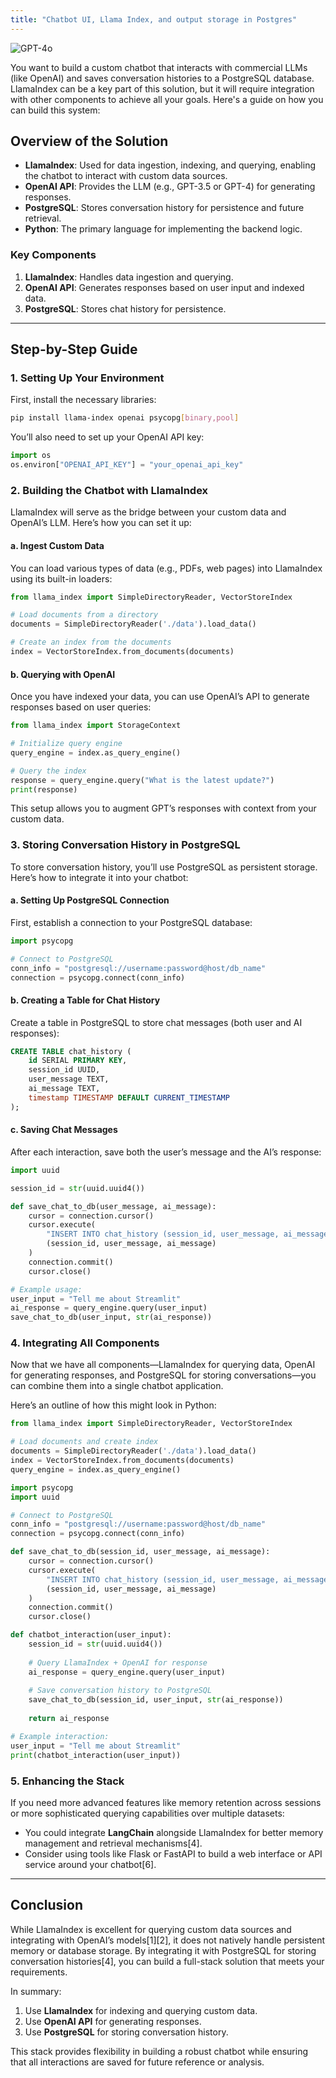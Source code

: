 ```yaml
---
title: "Chatbot UI, Llama Index, and output storage in Postgres"
---
```

![GPT-4o](https://img.shields.io/badge/GPT--4o-3333FF?style=for-the-badge&logo=openai&logoColor=white)



You want to build a custom chatbot that interacts with commercial LLMs (like OpenAI) and saves conversation histories to a PostgreSQL database. LlamaIndex can be a key part of this solution, but it will require integration with other components to achieve all your goals. Here's a guide on how you can build this system:

## Overview of the Solution

- **LlamaIndex**: Used for data ingestion, indexing, and querying, enabling the chatbot to interact with custom data sources.
- **OpenAI API**: Provides the LLM (e.g., GPT-3.5 or GPT-4) for generating responses.
- **PostgreSQL**: Stores conversation history for persistence and future retrieval.
- **Python**: The primary language for implementing the backend logic.

### Key Components

1. **LlamaIndex**: Handles data ingestion and querying.
2. **OpenAI API**: Generates responses based on user input and indexed data.
3. **PostgreSQL**: Stores chat history for persistence.

---

## Step-by-Step Guide

### 1. Setting Up Your Environment

First, install the necessary libraries:

```bash
pip install llama-index openai psycopg[binary,pool]
```

You’ll also need to set up your OpenAI API key:

```python
import os
os.environ["OPENAI_API_KEY"] = "your_openai_api_key"
```

### 2. Building the Chatbot with LlamaIndex

LlamaIndex will serve as the bridge between your custom data and OpenAI’s LLM. Here’s how you can set it up:

#### a. Ingest Custom Data

You can load various types of data (e.g., PDFs, web pages) into LlamaIndex using its built-in loaders:

```python
from llama_index import SimpleDirectoryReader, VectorStoreIndex

# Load documents from a directory
documents = SimpleDirectoryReader('./data').load_data()

# Create an index from the documents
index = VectorStoreIndex.from_documents(documents)
```

#### b. Querying with OpenAI

Once you have indexed your data, you can use OpenAI’s API to generate responses based on user queries:

```python
from llama_index import StorageContext

# Initialize query engine
query_engine = index.as_query_engine()

# Query the index
response = query_engine.query("What is the latest update?")
print(response)
```

This setup allows you to augment GPT’s responses with context from your custom data.

### 3. Storing Conversation History in PostgreSQL

To store conversation history, you’ll use PostgreSQL as persistent storage. Here’s how to integrate it into your chatbot:

#### a. Setting Up PostgreSQL Connection

First, establish a connection to your PostgreSQL database:

```python
import psycopg

# Connect to PostgreSQL
conn_info = "postgresql://username:password@host/db_name"
connection = psycopg.connect(conn_info)
```

#### b. Creating a Table for Chat History

Create a table in PostgreSQL to store chat messages (both user and AI responses):

```sql
CREATE TABLE chat_history (
    id SERIAL PRIMARY KEY,
    session_id UUID,
    user_message TEXT,
    ai_message TEXT,
    timestamp TIMESTAMP DEFAULT CURRENT_TIMESTAMP
);
```

#### c. Saving Chat Messages

After each interaction, save both the user’s message and the AI’s response:

```python
import uuid

session_id = str(uuid.uuid4())

def save_chat_to_db(user_message, ai_message):
    cursor = connection.cursor()
    cursor.execute(
        "INSERT INTO chat_history (session_id, user_message, ai_message) VALUES (%s, %s, %s)",
        (session_id, user_message, ai_message)
    )
    connection.commit()
    cursor.close()

# Example usage:
user_input = "Tell me about Streamlit"
ai_response = query_engine.query(user_input)
save_chat_to_db(user_input, str(ai_response))
```

### 4. Integrating All Components

Now that we have all components—LlamaIndex for querying data, OpenAI for generating responses, and PostgreSQL for storing conversations—you can combine them into a single chatbot application.

Here’s an outline of how this might look in Python:

```python
from llama_index import SimpleDirectoryReader, VectorStoreIndex

# Load documents and create index
documents = SimpleDirectoryReader('./data').load_data()
index = VectorStoreIndex.from_documents(documents)
query_engine = index.as_query_engine()

import psycopg
import uuid

# Connect to PostgreSQL
conn_info = "postgresql://username:password@host/db_name"
connection = psycopg.connect(conn_info)

def save_chat_to_db(session_id, user_message, ai_message):
    cursor = connection.cursor()
    cursor.execute(
        "INSERT INTO chat_history (session_id, user_message, ai_message) VALUES (%s, %s, %s)",
        (session_id, user_message, ai_message)
    )
    connection.commit()
    cursor.close()

def chatbot_interaction(user_input):
    session_id = str(uuid.uuid4())
    
    # Query LlamaIndex + OpenAI for response
    ai_response = query_engine.query(user_input)
    
    # Save conversation history to PostgreSQL
    save_chat_to_db(session_id, user_input, str(ai_response))
    
    return ai_response

# Example interaction:
user_input = "Tell me about Streamlit"
print(chatbot_interaction(user_input))
```

### 5. Enhancing the Stack

If you need more advanced features like memory retention across sessions or more sophisticated querying capabilities over multiple datasets:

- You could integrate **LangChain** alongside LlamaIndex for better memory management and retrieval mechanisms\[4].
- Consider using tools like Flask or FastAPI to build a web interface or API service around your chatbot\[6].

---

## Conclusion

While LlamaIndex is excellent for querying custom data sources and integrating with OpenAI’s models\[1]\[2], it does not natively handle persistent memory or database storage. By integrating it with PostgreSQL for storing conversation histories\[4], you can build a full-stack solution that meets your requirements.

In summary:

1. Use **LlamaIndex** for indexing and querying custom data.
2. Use **OpenAI API** for generating responses.
3. Use **PostgreSQL** for storing conversation history.

This stack provides flexibility in building a robust chatbot while ensuring that all interactions are saved for future reference or analysis.

&#x20;
